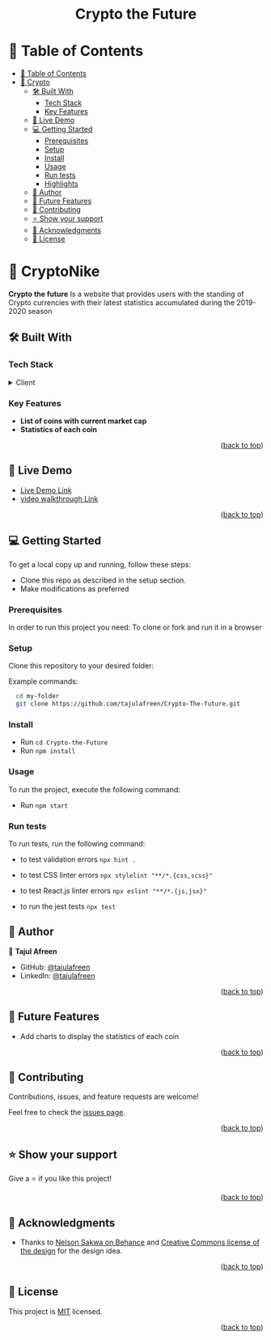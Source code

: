 <a name="readme-top"></a>

<div align="center">
  <h1 style="border-bottom: none;">Crypto the Future</h1>
</div>

<!-- TABLE OF CONTENTS -->

# 📗 Table of Contents

- [📗 Table of Contents](#-table-of-contents)
- [📖 Crypto ](#Crypto)
  - [🛠 Built With ](#-built-with-)
    - [Tech Stack ](#tech-stack-)
    - [Key Features ](#key-features-)
  - [🚀 Live Demo ](#-live-demo-)
  - [💻 Getting Started ](#-getting-started-)
    - [Prerequisites](#prerequisites)
    - [Setup](#setup)
    - [Install](#install)
    - [Usage](#usage)
    - [Run tests](#run-tests)
     - [Highlights](#highlights)
  - [👥 Author ](#-author-)
  - [🔭 Future Features ](#-future-features-)
  - [🤝 Contributing ](#-contributing-)
  - [⭐️ Show your support ](#️-show-your-support-)
  - [🙏 Acknowledgments ](#-acknowledgments-)
  - [📝 License ](#-license-)

<!-- PROJECT DESCRIPTION -->

# 📖 CryptoNike <a name="about-project"></a>

**Crypto the future** Is a website that provides users with the standing of Crypto currencies with their latest statistics accumulated during the 2019-2020 season

## 🛠 Built With <a name="built-with"></a>

### Tech Stack <a name="tech-stack"></a>


<details>
  <summary>Client</summary>
  <ul>
    <li><a href="https://reactjs.org/">React.js</a></li>
    <li><a href="https://www.css3.com/">CSS</a></li>
  </ul>
</details>


<!-- Features -->

### Key Features <a name="key-features"></a>

- **List of coins with current market cap**
- **Statistics of each coin** 

<p align="right">(<a href="#readme-top">back to top</a>)</p>

<!-- LIVE DEMO -->

## 🚀 Live Demo <a name="live-demo"></a>

- [Live Demo Link](https://crypto-the-future.onrender.com/)
- [video walkthrough Link]()

<p align="right">(<a href="#readme-top">back to top</a>)</p>

<!-- GETTING STARTED -->

## 💻 Getting Started <a name="getting-started"></a>

To get a local copy up and running, follow these steps:

- Clone this repo as described in the setup section. 
- Make modifications as preferred

### Prerequisites

In order to run this project you need: To clone or fork and run it in a browser

### Setup

Clone this repository to your desired folder:

Example commands:

```sh
  cd my-folder
  git clone https://github.com/tajulafreen/Crypto-The-future.git
```

### Install

- Run ` cd Crypto-the-Future `
- Run ` npm install `

### Usage

To run the project, execute the following command:

- Run `npm start`

### Run tests

To run tests, run the following command:

- to test validation errors `npx hint .`

- to test CSS linter errors `npx stylelint "**/*.{css,scss}"`

- to test React.js linter errors  `npx eslint "**/*.{js,jsx}"`

- to run the jest tests `npx test`


<!-- AUTHORS -->

## 👥 Author <a name="author"></a>

👤 **Tajul Afreen**

- GitHub: [@tajulafreen](https://github.com/tajulafreen)
- LinkedIn: [@tajulafreen](https://www.linkedin.com/in/tajulafreen/)

<p align="right">(<a href="#readme-top">back to top</a>)</p>

<!-- FUTURE FEATURES -->

## 🔭 Future Features <a name="future-features"></a>

- Add charts to display the statistics of each coin

<p align="right">(<a href="#readme-top">back to top</a>)</p>
<!-- CONTRIBUTING -->

## 🤝 Contributing <a name="contributing"></a>

Contributions, issues, and feature requests are welcome!

Feel free to check the [issues page](https://github.com/tajulafreen/Crypto-The-future/issues).

<p align="right">(<a href="#readme-top">back to top</a>)</p>

<!-- SUPPORT -->

## ⭐️ Show your support <a name="support"></a>

Give a ⭐️ if you like this project!

<p align="right">(<a href="#readme-top">back to top</a>)</p>

<!-- ACKNOWLEDGEMENTS -->

## 🙏 Acknowledgments <a name="acknowledgements"></a>

- Thanks to  [Nelson Sakwa on Behance](https://www.behance.net/sakwadesignstudio) and [Creative Commons license of the design](https://creativecommons.org/licenses/by-nc/4.0/) for the design idea.

<p align="right">(<a href="#readme-top">back to top</a>)</p>


## 📝 License <a name="license"></a>

This project is [MIT](.licence) licensed.

<p align="right">(<a href="#readme-top">back to top</a>)</p>